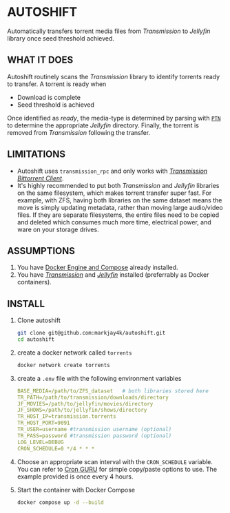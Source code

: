 # AUTOSHIFT

Automatically transfers torrent media files from _Transmission_ to _Jellyfin_
library once seed threshold achieved.

## WHAT IT DOES

Autoshift routinely scans the _Transmission_ library to identify torrents ready
to transfer. A torrent is ready when 
- Download is complete
- Seed threshold is achieved

Once identified as _ready_, the media-type is determined by parsing with 
[`PTN`](https://github.com/divijbindlish/parse-torrent-name) to
determine the appropriate _Jellyfin_ directory. Finally, the torrent is removed 
from _Transmission_ following the transfer.

## LIMITATIONS

- Autoshift uses `transmission_rpc` and only works with [_Transmission Bittorrent
Client_](https://github.com/transmission/transmission).
- It's highly recommended to put both _Transmission_ and _Jellyfin_ libraries on the
    same filesystem, which makes torrent transfer super fast. For example, with ZFS, having 
    both libraries on the same dataset means the move is simply updating metadata, 
    rather than moving large audio/video files. If they are separate
    filesystems, the entire files need to be copied and deleted which consumes
    much more time, electrical power, and ware on your storage drives.

## ASSUMPTIONS

1. You have [Docker Engine and Compose](https://docs.docker.com/engine/install/) already 
installed.
2. You have [_Transmission_](https://github.com/transmission/transmission) and 
[_Jellyfin_](https://github.com/jellyfin/jellyfin) installed (preferrably as Docker
   containers).

## INSTALL

1. Clone autoshift
    ```bash
    git clone git@github.com:markjay4k/autoshift.git
    cd autoshift
    ```
2. create a docker network called `torrents`

    ```bash
    docker network create torrents
    ```
3. create a `.env` file with the following environment variables

    ```yaml
    BASE_MEDIA=/path/to/ZFS_dataset   # both libraries stored here
    TR_PATH=/path/to/transmission/downloads/directory
    JF_MOVIES=/path/to/jellyfin/movies/directory
    JF_SHOWS=/path/to/jellyfin/shows/directory
    TR_HOST_IP=transmission.torrents
    TR_HOST_PORT=9091
    TR_USER=username #transmission username (optional)
    TR_PASS=password #transmission password (optional)
    LOG_LEVEL=DEBUG
    CRON_SCHEDULE=0 */4 * * *
    ```
4. Choose an appropriate scan interval with the `CRON_SCHEDULE` variable. You
   can refer to [Cron GURU](https://crontab.guru/examples.html) for simple
   copy/paste options to use. The example provided is once every 4 hours.
5. Start the container with Docker Compose
    ```bash
    docker compose up -d --build
    ```
